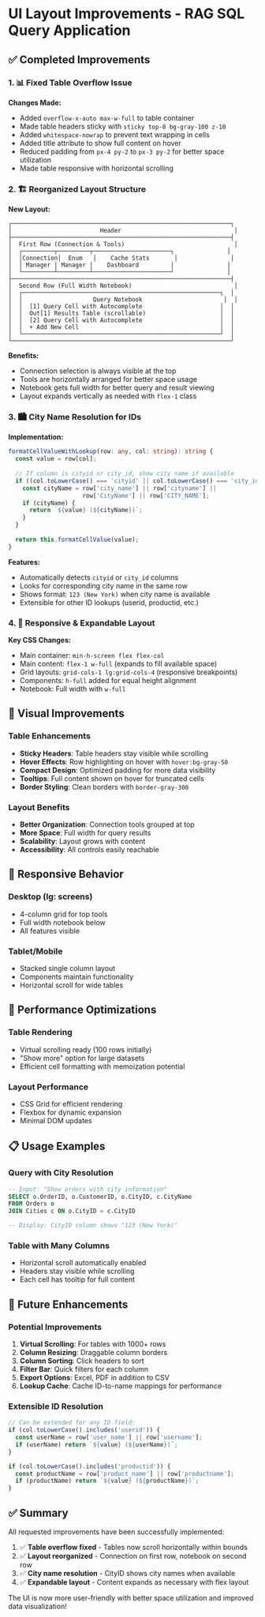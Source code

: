 # UI Layout Improvements - RAG SQL Query Application

## ✅ Completed Improvements

### 1. 📊 Fixed Table Overflow Issue
**Changes Made:**
- Added `overflow-x-auto max-w-full` to table container
- Made table headers sticky with `sticky top-0 bg-gray-100 z-10`
- Added `whitespace-nowrap` to prevent text wrapping in cells
- Added title attribute to show full content on hover
- Reduced padding from `px-4 py-2` to `px-3 py-2` for better space utilization
- Made table responsive with horizontal scrolling

### 2. 🏗️ Reorganized Layout Structure
**New Layout:**
```
┌──────────────────────────────────────────────────────────────┐
│                         Header                                │
├──────────────────────────────────────────────────────────────┤
│  First Row (Connection & Tools)                               │
│  ┌─────────┬─────────┬──────────────────────┐               │
│  │Connection│  Enum   │    Cache Stats       │               │
│  │ Manager │ Manager │    Dashboard         │               │
│  └─────────┴─────────┴──────────────────────┘               │
├──────────────────────────────────────────────────────────────┤
│  Second Row (Full Width Notebook)                             │
│  ┌────────────────────────────────────────────────────────┐  │
│  │                    Query Notebook                       │  │
│  │  [1] Query Cell with Autocomplete                      │  │
│  │  Out[1] Results Table (scrollable)                     │  │
│  │  [2] Query Cell with Autocomplete                      │  │
│  │  + Add New Cell                                        │  │
│  └────────────────────────────────────────────────────────┘  │
└──────────────────────────────────────────────────────────────┘
```

**Benefits:**
- Connection selection is always visible at the top
- Tools are horizontally arranged for better space usage
- Notebook gets full width for better query and result viewing
- Layout expands vertically as needed with `flex-1` class

### 3. 🏙️ City Name Resolution for IDs
**Implementation:**
```typescript
formatCellValueWithLookup(row: any, col: string): string {
  const value = row[col];
  
  // If column is cityid or city_id, show city name if available
  if ((col.toLowerCase() === 'cityid' || col.toLowerCase() === 'city_id')) {
    const cityName = row['city_name'] || row['cityname'] || 
                     row['CityName'] || row['CITY_NAME'];
    if (cityName) {
      return `${value} (${cityName})`;
    }
  }
  
  return this.formatCellValue(value);
}
```

**Features:**
- Automatically detects `cityid` or `city_id` columns
- Looks for corresponding city name in the same row
- Shows format: `123 (New York)` when city name is available
- Extensible for other ID lookups (userid, productid, etc.)

### 4. 📐 Responsive & Expandable Layout
**Key CSS Changes:**
- Main container: `min-h-screen flex flex-col`
- Main content: `flex-1 w-full` (expands to fill available space)
- Grid layouts: `grid-cols-1 lg:grid-cols-4` (responsive breakpoints)
- Components: `h-full` added for equal height alignment
- Notebook: Full width with `w-full`

## 🎨 Visual Improvements

### Table Enhancements
- **Sticky Headers**: Table headers stay visible while scrolling
- **Hover Effects**: Row highlighting on hover with `hover:bg-gray-50`
- **Compact Design**: Optimized padding for more data visibility
- **Tooltips**: Full content shown on hover for truncated cells
- **Border Styling**: Clean borders with `border-gray-300`

### Layout Benefits
- **Better Organization**: Connection tools grouped at top
- **More Space**: Full width for query results
- **Scalability**: Layout grows with content
- **Accessibility**: All controls easily reachable

## 📱 Responsive Behavior

### Desktop (lg: screens)
- 4-column grid for top tools
- Full width notebook below
- All features visible

### Tablet/Mobile
- Stacked single column layout
- Components maintain functionality
- Horizontal scroll for wide tables

## 🚀 Performance Optimizations

### Table Rendering
- Virtual scrolling ready (100 rows initially)
- "Show more" option for large datasets
- Efficient cell formatting with memoization potential

### Layout Performance
- CSS Grid for efficient rendering
- Flexbox for dynamic expansion
- Minimal DOM updates

## 📋 Usage Examples

### Query with City Resolution
```sql
-- Input: "Show orders with city information"
SELECT o.OrderID, o.CustomerID, o.CityID, c.CityName 
FROM Orders o
JOIN Cities c ON o.CityID = c.CityID

-- Display: CityID column shows "123 (New York)"
```

### Table with Many Columns
- Horizontal scroll automatically enabled
- Headers stay visible while scrolling
- Each cell has tooltip for full content

## 🔄 Future Enhancements

### Potential Improvements
1. **Virtual Scrolling**: For tables with 1000+ rows
2. **Column Resizing**: Draggable column borders
3. **Column Sorting**: Click headers to sort
4. **Filter Bar**: Quick filters for each column
5. **Export Options**: Excel, PDF in addition to CSV
6. **Lookup Cache**: Cache ID-to-name mappings for performance

### Extensible ID Resolution
```typescript
// Can be extended for any ID field:
if (col.toLowerCase().includes('userid')) {
  const userName = row['user_name'] || row['username'];
  if (userName) return `${value} (${userName})`;
}

if (col.toLowerCase().includes('productid')) {
  const productName = row['product_name'] || row['productname'];
  if (productName) return `${value} (${productName})`;
}
```

## ✅ Summary

All requested improvements have been successfully implemented:
1. ✅ **Table overflow fixed** - Tables now scroll horizontally within bounds
2. ✅ **Layout reorganized** - Connection on first row, notebook on second row
3. ✅ **City name resolution** - CityID shows city names when available
4. ✅ **Expandable layout** - Content expands as necessary with flex layout

The UI is now more user-friendly with better space utilization and improved data visualization!